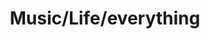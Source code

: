 ---
pid: LLP92
title: Music/Life/everything
location_transcription: Sharing my interest/feeling/life
zipcode: '19120'
outside_phl: 
neighborhood: Logan,Olney
age: '12'
age_range: 6-13
instagram: 
image_file_name: LLP_92.jpg
proposal_transcription: Love Music - Love Life
topic: Uplifting
topic_summary: '0'
type: Other No Form
keywords_other: 
credit: 'Anissa #Ani Chan/neko'
image_labels: 
twitter: 
facebook: 
permalink: "/monuments/llp92/"
layout: item-page
---